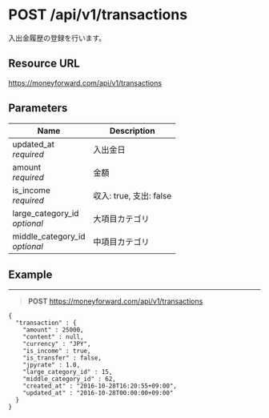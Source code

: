# POST /api/v1/transactions

入出金履歴の登録を行います。

## Resource URL

https://moneyforward.com/api/v1/transactions

## Parameters

Name | Description
-----------|------------------------
updated_at <br> *required* | 入出金日
amount <br> *required* | 金額
is_income <br> *required* | 収入: true, 支出: false
large_category_id <br> *optional* | 大項目カテゴリ
middle_category_id <br> *optional* | 中項目カテゴリ

## Example

***
> **POST** https://moneyforward.com/api/v1/transactions

    {
      "transaction" : {
        "amount" : 25000,
        "content" : null,
        "currency" : "JPY",
        "is_income" : true,
        "is_transfer" : false,
        "jpyrate" : 1.0,
        "large_category_id" : 15,
        "middle_category_id" : 62,
        "created_at" : "2016-10-28T16:20:55+09:00",
        "updated_at" : "2016-10-28T00:00:00+09:00"
      }
    }
